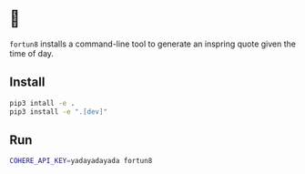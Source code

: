 # :cake:

`fortun8` installs a command-line tool to generate an inspring quote given the time of day.


## Install

```bash
pip3 intall -e .
pip3 install -e ".[dev]"
```

## Run

```bash
COHERE_API_KEY=yadayadayada fortun8
```
